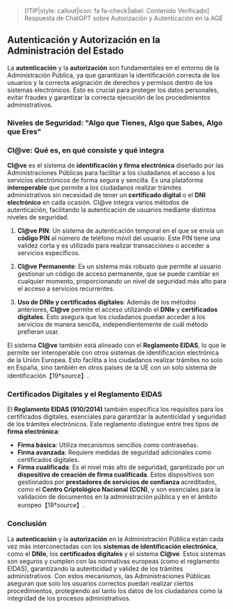> [!TIP|style: callout|icon: fa fa-check|label: Contenido Verificado]
> Respuesta de ChatGPT sobre Autorización y Autenticación en la AGE

## **Autenticación y Autorización en la Administración del Estado** <!-- {docsify-ignore} -->

La **autenticación** y la **autorización** son fundamentales en el entorno de la Administración Pública, ya que garantizan la identificación correcta de los usuarios y la correcta asignación de derechos y permisos dentro de los sistemas electrónicos. Esto es crucial para proteger los datos personales, evitar fraudes y garantizar la correcta ejecución de los procedimientos administrativos.

### **Niveles de Seguridad: "Algo que Tienes, Algo que Sabes, Algo que Eres"**

### **Cl@ve: Qué es, en qué consiste y qué integra**

**Cl@ve** es el sistema de **identificación y firma electrónica** diseñado por las Administraciones Públicas para facilitar a los ciudadanos el acceso a los servicios electrónicos de forma segura y sencilla. Es una plataforma **interoperable** que permite a los ciudadanos realizar trámites administrativos sin necesidad de tener un **certificado digital** o el **DNI electrónico** en cada ocasión. Cl@ve integra varios métodos de autenticación, facilitando la autenticación de usuarios mediante distintos niveles de seguridad.

1. **Cl@ve PIN**: Un sistema de autenticación temporal en el que se envía un **código PIN** al número de teléfono móvil del usuario. Este PIN tiene una validez corta y es utilizado para realizar transacciones o acceder a servicios específicos.
   
2. **Cl@ve Permanente**: Es un sistema más robusto que permite al usuario gestionar un código de acceso permanente, que se puede cambiar en cualquier momento, proporcionando un nivel de seguridad más alto para el acceso a servicios recurrentes.

3. **Uso de DNIe y certificados digitales**: Además de los métodos anteriores, **Cl@ve** permite el acceso utilizando el **DNIe** y **certificados digitales**. Esto asegura que los ciudadanos puedan acceder a los servicios de manera sencilla, independientemente de cuál método prefieran usar.

El sistema **Cl@ve** también está alineado con el **Reglamento EIDAS**, lo que le permite ser interoperable con otros sistemas de identificación electrónica de la Unión Europea. Esto facilita a los ciudadanos realizar trámites no solo en España, sino también en otros países de la UE con un solo sistema de identificación【19†source】.

### **Certificados Digitales y el Reglamento EIDAS**

El **Reglamento EIDAS (910/2014)** también especifica los requisitos para los certificados digitales, esenciales para garantizar la autenticidad y seguridad de los trámites electrónicos. Este reglamento distingue entre tres tipos de **firma electrónica**:
   - **Firma básica**: Utiliza mecanismos sencillos como contraseñas.
   - **Firma avanzada**: Requiere medidas de seguridad adicionales como certificados digitales.
   - **Firma cualificada**: Es el nivel más alto de seguridad, garantizado por un **dispositivo de creación de firma cualificada**. Estos dispositivos son gestionados por **prestadores de servicios de confianza** acreditados, como el **Centro Criptológico Nacional (CCN)**, y son esenciales para la validación de documentos en la administración pública y en el ámbito europeo【19†source】.

### **Conclusión**

La **autenticación** y la **autorización** en la Administración Pública están cada vez más interconectadas con los **sistemas de identificación electrónica**, como el **DNIe**, los **certificados digitales** y el sistema **Cl@ve**. Estos sistemas son seguros y cumplen con las normativas europeas (como el reglamento EIDAS), garantizando la autenticidad y validez de los trámites administrativos. Con estos mecanismos, las Administraciones Públicas aseguran que solo los usuarios correctos puedan realizar ciertos procedimientos, protegiendo así tanto los datos de los ciudadanos como la integridad de los procesos administrativos.